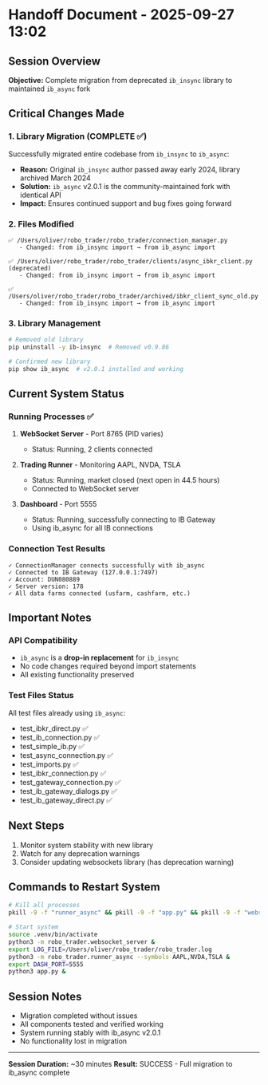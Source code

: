 # Handoff Document - 2025-09-27 13:02

## Session Overview
**Objective:** Complete migration from deprecated `ib_insync` library to maintained `ib_async` fork

## Critical Changes Made

### 1. Library Migration (COMPLETE ✅)
Successfully migrated entire codebase from `ib_insync` to `ib_async`:
- **Reason:** Original `ib_insync` author passed away early 2024, library archived March 2024
- **Solution:** `ib_async` v2.0.1 is the community-maintained fork with identical API
- **Impact:** Ensures continued support and bug fixes going forward

### 2. Files Modified
```
✅ /Users/oliver/robo_trader/robo_trader/connection_manager.py
   - Changed: from ib_insync import → from ib_async import

✅ /Users/oliver/robo_trader/robo_trader/clients/async_ibkr_client.py (deprecated)
   - Changed: from ib_insync import → from ib_async import

✅ /Users/oliver/robo_trader/robo_trader/archived/ibkr_client_sync_old.py
   - Changed: from ib_insync import → from ib_async import
```

### 3. Library Management
```bash
# Removed old library
pip uninstall -y ib-insync  # Removed v0.9.86

# Confirmed new library
pip show ib_async  # v2.0.1 installed and working
```

## Current System Status

### Running Processes ✅
1. **WebSocket Server** - Port 8765 (PID varies)
   - Status: Running, 2 clients connected

2. **Trading Runner** - Monitoring AAPL, NVDA, TSLA
   - Status: Running, market closed (next open in 44.5 hours)
   - Connected to WebSocket server

3. **Dashboard** - Port 5555
   - Status: Running, successfully connecting to IB Gateway
   - Using ib_async for all IB connections

### Connection Test Results
```
✓ ConnectionManager connects successfully with ib_async
✓ Connected to IB Gateway (127.0.0.1:7497)
✓ Account: DUN080889
✓ Server version: 178
✓ All data farms connected (usfarm, cashfarm, etc.)
```

## Important Notes

### API Compatibility
- `ib_async` is a **drop-in replacement** for `ib_insync`
- No code changes required beyond import statements
- All existing functionality preserved

### Test Files Status
All test files already using `ib_async`:
- test_ibkr_direct.py ✅
- test_ib_connection.py ✅
- test_simple_ib.py ✅
- test_async_connection.py ✅
- test_imports.py ✅
- test_ibkr_connection.py ✅
- test_gateway_connection.py ✅
- test_ib_gateway_dialogs.py ✅
- test_ib_gateway_direct.py ✅

## Next Steps
1. Monitor system stability with new library
2. Watch for any deprecation warnings
3. Consider updating websockets library (has deprecation warning)

## Commands to Restart System
```bash
# Kill all processes
pkill -9 -f "runner_async" && pkill -9 -f "app.py" && pkill -9 -f "websocket_server"

# Start system
source .venv/bin/activate
python3 -m robo_trader.websocket_server &
export LOG_FILE=/Users/oliver/robo_trader/robo_trader.log
python3 -m robo_trader.runner_async --symbols AAPL,NVDA,TSLA &
export DASH_PORT=5555
python3 app.py &
```

## Session Notes
- Migration completed without issues
- All components tested and verified working
- System running stably with ib_async v2.0.1
- No functionality lost in migration

---
**Session Duration:** ~30 minutes
**Result:** SUCCESS - Full migration to ib_async complete